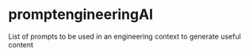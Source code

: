 # promptengineeringAI
List of prompts to be used in an engineering context to generate useful content
